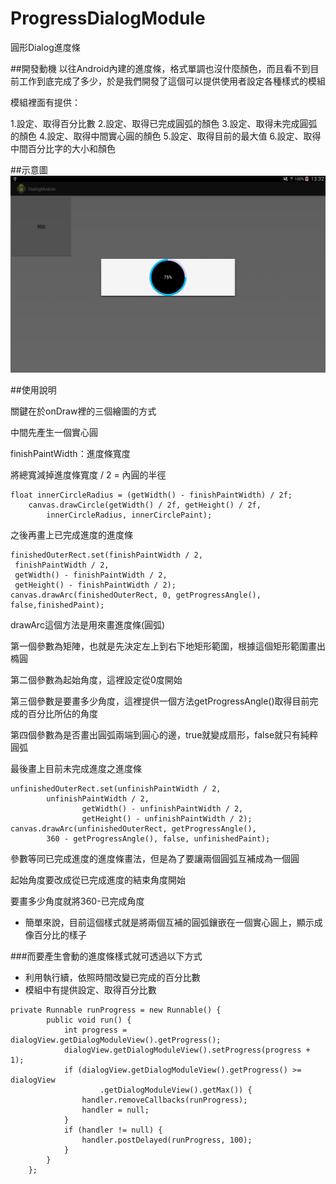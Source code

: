 # ProgressDialogModule
圓形Dialog進度條



##開發動機
以往Android內建的進度條，格式單調也沒什麼顏色，而且看不到目前工作到底完成了多少，於是我們開發了這個可以提供使用者設定各種樣式的模組


模組裡面有提供：

1.設定、取得百分比數
2.設定、取得已完成圓弧的顏色
3.設定、取得未完成圓弧的顏色
4.設定、取得中間實心圓的顏色
5.設定、取得目前的最大值
6.設定、取得中間百分比字的大小和顏色



##示意圖
![Screenshot_2015-02-09-13-32-391](./Screenshot_2015-02-09-13-32-391.png)


##使用說明

關鍵在於onDraw裡的三個繪圖的方式


中間先產生一個實心圓

finishPaintWidth：進度條寬度

將總寬減掉進度條寬度 / 2 = 內圓的半徑



```
float innerCircleRadius = (getWidth() - finishPaintWidth) / 2f;
    canvas.drawCircle(getWidth() / 2f, getHeight() / 2f,
        innerCircleRadius, innerCirclePaint);
```



之後再畫上已完成進度的進度條


```
finishedOuterRect.set(finishPaintWidth / 2,
 finishPaintWidth / 2,
 getWidth() - finishPaintWidth / 2,
 getHeight() - finishPaintWidth / 2);
canvas.drawArc(finishedOuterRect, 0, getProgressAngle(), false,finishedPaint);
```


drawArc這個方法是用來畫進度條(圓弧)

第一個參數為矩陣，也就是先決定左上到右下地矩形範圍，根據這個矩形範圍畫出橢圓

第二個參數為起始角度，這裡設定從0度開始

第三個參數是要畫多少角度，這裡提供一個方法getProgressAngle()取得目前完成的百分比所佔的角度

第四個參數為是否畫出圓弧兩端到圓心的邊，true就變成扇形，false就只有純粹圓弧



最後畫上目前未完成進度之進度條


```
unfinishedOuterRect.set(unfinishPaintWidth / 2,
        unfinishPaintWidth / 2,
                getWidth() - unfinishPaintWidth / 2,
                getHeight() - unfinishPaintWidth / 2);
canvas.drawArc(unfinishedOuterRect, getProgressAngle(),
        360 - getProgressAngle(), false, unfinishedPaint);
```


參數等同已完成進度的進度條畫法，但是為了要讓兩個圓弧互補成為一個圓

起始角度要改成從已完成進度的結束角度開始

要畫多少角度就將360-已完成角度

* 簡單來說，目前這個樣式就是將兩個互補的圓弧鑲嵌在一個實心圓上，顯示成像百分比的樣子


###而要產生會動的進度條樣式就可透過以下方式


* 利用執行續，依照時間改變已完成的百分比數
* 模組中有提供設定、取得百分比數


```
private Runnable runProgress = new Runnable() {
		public void run() {
			int progress = dialogView.getDialogModuleView().getProgress();
			dialogView.getDialogModuleView().setProgress(progress + 1);
			if (dialogView.getDialogModuleView().getProgress() >= dialogView
					.getDialogModuleView().getMax()) {
				handler.removeCallbacks(runProgress);
				handler = null;
			}
			if (handler != null) {
				handler.postDelayed(runProgress, 100);
			}
		}
	};
```
